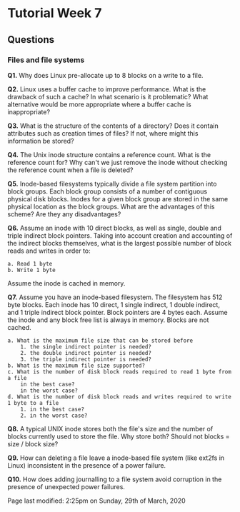 # Tutorial Week 7

## Questions

### Files and file systems

**Q1.** Why does Linux pre-allocate up to 8 blocks on a write to a file.

**Q2.** Linux uses a buffer cache to improve performance. What is the drawback of such a cache? In what scenario is it problematic? What alternative would be more appropriate where a buffer cache is inappropriate?

**Q3.** What is the structure of the contents of a directory? Does it contain attributes such as creation times of files? If not, where might this information be stored?

**Q4.** The Unix inode structure contains a reference count. What is the reference count for? Why can't we just remove the inode without checking the reference count when a file is deleted?

**Q5.** Inode-based filesystems typically divide a file system partition into block groups. Each block group consists of a number of contiguous physical disk blocks. Inodes for a given block group are stored in the same physical location as the block groups. What are the advantages of this scheme? Are they any disadvantages?

**Q6.** Assume an inode with 10 direct blocks, as well as single, double and triple indirect block pointers. Taking into account creation and accounting of the indirect blocks themselves, what is the largest possible number of block reads and writes in order to:

    a. Read 1 byte  
    b. Write 1 byte  

Assume the inode is cached in memory.

**Q7.** Assume you have an inode-based filesystem. The filesystem has 512 byte blocks. Each inode has 10 direct, 1 single indirect, 1 double indirect, and 1 triple indirect block pointer. Block pointers are 4 bytes each. Assume the inode and any block free list is always in memory. Blocks are not cached.

    a. What is the maximum file size that can be stored before  
        1. the single indirect pointer is needed?
        2. the double indirect pointer is needed?
        3. the triple indirect pointer is needed?
    b. What is the maximum file size supported?
    c. What is the number of disk block reads required to read 1 byte from a file
        in the best case?
        in the worst case?
    d. What is the number of disk block reads and writes required to write 1 byte to a file
        1. in the best case?
        2. in the worst case?

**Q8.** A typical UNIX inode stores both the file's size and the number of blocks currently used to store the file. Why store both? Should not blocks = size / block size?

**Q9.** How can deleting a file leave a inode-based file system (like ext2fs in Linux) inconsistent in the presence of a power failure.

**Q10.** How does adding journalling to a file system avoid corruption in the presence of unexpected power failures.

Page last modified: 2:25pm on Sunday, 29th of March, 2020
